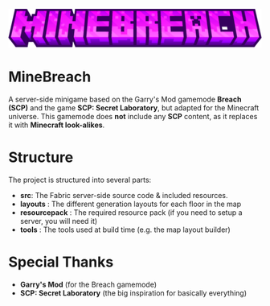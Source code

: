 ![Title](art/title.png)

# MineBreach
A server-side minigame based on the Garry's Mod gamemode **Breach (SCP)** and the game **SCP: Secret Laboratory**, but adapted for the Minecraft universe.
This gamemode does **not** include any **SCP** content, as it replaces it with **Minecraft look-alikes**.

# Structure
The project is structured into several parts:
- **src**: The Fabric server-side source code & included resources.
- **layouts** : The different generation layouts for each floor in the map
- **resourcepack** : The required resource pack (if you need to setup a server, you will need it)
- **tools** : The tools used at build time (e.g. the map layout builder)

# Special Thanks
- **Garry's Mod** (for the Breach gamemode)
- **SCP: Secret Laboratory** (the big inspiration for basically everything)